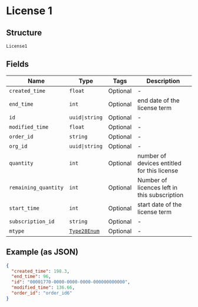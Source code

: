 
# License 1

## Structure

`License1`

## Fields

| Name | Type | Tags | Description |
|  --- | --- | --- | --- |
| `created_time` | `float` | Optional | - |
| `end_time` | `int` | Optional | end date of the license term |
| `id` | `uuid\|string` | Optional | - |
| `modified_time` | `float` | Optional | - |
| `order_id` | `string` | Optional | - |
| `org_id` | `uuid\|string` | Optional | - |
| `quantity` | `int` | Optional | number of devices entitled for this license |
| `remaining_quantity` | `int` | Optional | Number of licences left in this subscription |
| `start_time` | `int` | Optional | start date of the license term |
| `subscription_id` | `string` | Optional | - |
| `mtype` | [`Type28Enum`](../../doc/models/type-28-enum.md) | Optional | - |

## Example (as JSON)

```json
{
  "created_time": 198.3,
  "end_time": 96,
  "id": "00001770-0000-0000-0000-000000000000",
  "modified_time": 136.66,
  "order_id": "order_id6"
}
```

